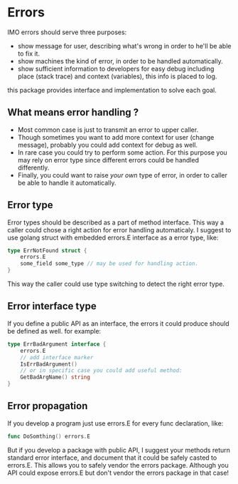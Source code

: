 # Errors
IMO errors should serve three purposes:
 - show message for user, describing what's wrong in order to he'll be able to fix it.
 - show machines the kind of error, in order to be handled automatically.
 - show sufficient information to developers for easy debug including place (stack trace) and context (variables), this info is placed to log.

this package provides interface and implementation to solve each goal.

## What means error handling ?
* Most common case is just to transmit an error to upper caller.
* Though sometimes you want to add more context for user (change message), probably you could add context for debug as well.
* In rare case you could try to perform some action. For this purpose you may rely on error type since different errors could be handled differently. 
* Finally, you could want to raise *your own* type of error, in order to caller be able to handle it automatically.

## Error type
Error types should be described as a part of method interface. This way a caller could chose a right action for error handling automaticaly.
I suggest to use golang struct with embedded errors.E interface as a error type, like:
```go
type ErrNotFound struct {
    errors.E
    some_field some_type // may be used for handling action.
}
```
This way the caller could use type switching to detect the right error type.

## Error interface type
If you define a public API as an interface, the errors it could produce should be defined as well.
for example:
```go
type ErrBadArgument interface {
    errors.E
    // add interface marker
    IsErrBadArgument()
    // or in specific case you could add useful method:
    GetBadArgName() string
}
```

## Error propagation
If you develop a program just use errors.E for every func declaration, like:
```go
func DoSomthing() errors.E
```
But if you develop a package with public API, I suggest your methods return standard error interface, and document that it could be safely casted to errors.E.
This allows you to safely vendor the errors package.
Although you API could expose errors.E but don't vendor the errors package in that case!
